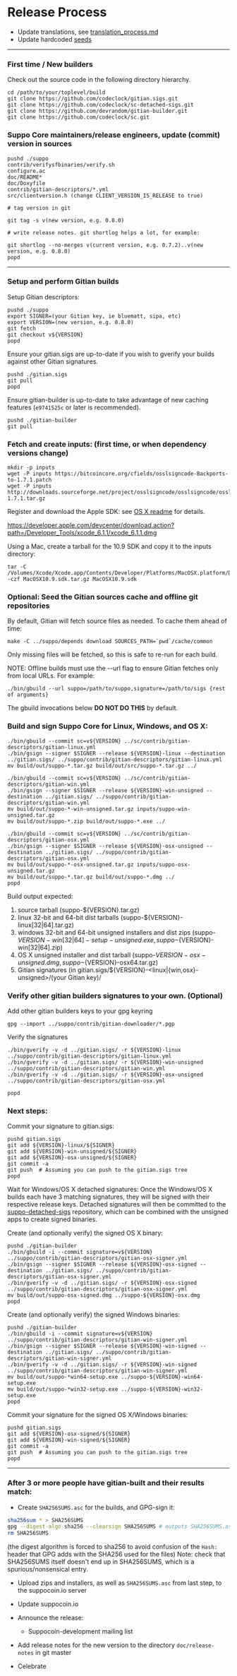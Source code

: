 Release Process
====================

* Update translations, see [translation_process.md](https://github.com/codeclock/sc/blob/master/doc/translation_process.md#syncing-with-transifex)
* Update hardcoded [seeds](/contrib/seeds)

* * *

### First time / New builders
Check out the source code in the following directory hierarchy.

	cd /path/to/your/toplevel/build
	git clone https://github.com/codeclock/gitian.sigs.git
	git clone https://github.com/codeclock/sc-detached-sigs.git
	git clone https://github.com/devrandom/gitian-builder.git
	git clone https://github.com/codeclock/sc.git

### Suppo Core maintainers/release engineers, update (commit) version in sources

	pushd ./suppo
	contrib/verifysfbinaries/verify.sh
	configure.ac
	doc/README*
	doc/Doxyfile
	contrib/gitian-descriptors/*.yml
	src/clientversion.h (change CLIENT_VERSION_IS_RELEASE to true)

	# tag version in git

	git tag -s v(new version, e.g. 0.8.0)

	# write release notes. git shortlog helps a lot, for example:

	git shortlog --no-merges v(current version, e.g. 0.7.2)..v(new version, e.g. 0.8.0)
	popd

* * *

### Setup and perform Gitian builds

 Setup Gitian descriptors:

	pushd ./suppo
	export SIGNER=(your Gitian key, ie bluematt, sipa, etc)
	export VERSION=(new version, e.g. 0.8.0)
	git fetch
	git checkout v${VERSION}
	popd

  Ensure your gitian.sigs are up-to-date if you wish to gverify your builds against other Gitian signatures.

	pushd ./gitian.sigs
	git pull
	popd

  Ensure gitian-builder is up-to-date to take advantage of new caching features (`e9741525c` or later is recommended).

	pushd ./gitian-builder
	git pull

### Fetch and create inputs: (first time, or when dependency versions change)

	mkdir -p inputs
	wget -P inputs https://bitcoincore.org/cfields/osslsigncode-Backports-to-1.7.1.patch
	wget -P inputs http://downloads.sourceforge.net/project/osslsigncode/osslsigncode/osslsigncode-1.7.1.tar.gz

 Register and download the Apple SDK: see [OS X readme](README_osx.txt) for details.

 https://developer.apple.com/devcenter/download.action?path=/Developer_Tools/xcode_6.1.1/xcode_6.1.1.dmg

 Using a Mac, create a tarball for the 10.9 SDK and copy it to the inputs directory:

	tar -C /Volumes/Xcode/Xcode.app/Contents/Developer/Platforms/MacOSX.platform/Developer/SDKs/ -czf MacOSX10.9.sdk.tar.gz MacOSX10.9.sdk

### Optional: Seed the Gitian sources cache and offline git repositories

By default, Gitian will fetch source files as needed. To cache them ahead of time:

	make -C ../suppo/depends download SOURCES_PATH=`pwd`/cache/common

Only missing files will be fetched, so this is safe to re-run for each build.

NOTE: Offline builds must use the --url flag to ensure Gitian fetches only from local URLs. For example:
```
./bin/gbuild --url suppo=/path/to/suppo,signature=/path/to/sigs {rest of arguments}
```
The gbuild invocations below <b>DO NOT DO THIS</b> by default.

### Build and sign Suppo Core for Linux, Windows, and OS X:

	./bin/gbuild --commit sc=v${VERSION} ../sc/contrib/gitian-descriptors/gitian-linux.yml
	./bin/gsign --signer $SIGNER --release ${VERSION}-linux --destination ../gitian.sigs/ ../suppo/contrib/gitian-descriptors/gitian-linux.yml
	mv build/out/suppo-*.tar.gz build/out/src/suppo-*.tar.gz ../

	./bin/gbuild --commit sc=v${VERSION} ../sc/contrib/gitian-descriptors/gitian-win.yml
	./bin/gsign --signer $SIGNER --release ${VERSION}-win-unsigned --destination ../gitian.sigs/ ../suppo/contrib/gitian-descriptors/gitian-win.yml
	mv build/out/suppo-*-win-unsigned.tar.gz inputs/suppo-win-unsigned.tar.gz
	mv build/out/suppo-*.zip build/out/suppo-*.exe ../

	./bin/gbuild --commit sc=v${VERSION} ../sc/contrib/gitian-descriptors/gitian-osx.yml
	./bin/gsign --signer $SIGNER --release ${VERSION}-osx-unsigned --destination ../gitian.sigs/ ../suppo/contrib/gitian-descriptors/gitian-osx.yml
	mv build/out/suppo-*-osx-unsigned.tar.gz inputs/suppo-osx-unsigned.tar.gz
	mv build/out/suppo-*.tar.gz build/out/suppo-*.dmg ../
	popd

  Build output expected:

  1. source tarball (suppo-${VERSION}.tar.gz)
  2. linux 32-bit and 64-bit dist tarballs (suppo-${VERSION}-linux[32|64].tar.gz)
  3. windows 32-bit and 64-bit unsigned installers and dist zips (suppo-${VERSION}-win[32|64]-setup-unsigned.exe, suppo-${VERSION}-win[32|64].zip)
  4. OS X unsigned installer and dist tarball (suppo-${VERSION}-osx-unsigned.dmg, suppo-${VERSION}-osx64.tar.gz)
  5. Gitian signatures (in gitian.sigs/${VERSION}-<linux|{win,osx}-unsigned>/(your Gitian key)/

### Verify other gitian builders signatures to your own. (Optional)

  Add other gitian builders keys to your gpg keyring

	gpg --import ../suppo/contrib/gitian-downloader/*.pgp

  Verify the signatures

	./bin/gverify -v -d ../gitian.sigs/ -r ${VERSION}-linux ../suppo/contrib/gitian-descriptors/gitian-linux.yml
	./bin/gverify -v -d ../gitian.sigs/ -r ${VERSION}-win-unsigned ../suppo/contrib/gitian-descriptors/gitian-win.yml
	./bin/gverify -v -d ../gitian.sigs/ -r ${VERSION}-osx-unsigned ../suppo/contrib/gitian-descriptors/gitian-osx.yml

	popd

### Next steps:

Commit your signature to gitian.sigs:

	pushd gitian.sigs
	git add ${VERSION}-linux/${SIGNER}
	git add ${VERSION}-win-unsigned/${SIGNER}
	git add ${VERSION}-osx-unsigned/${SIGNER}
	git commit -a
	git push  # Assuming you can push to the gitian.sigs tree
	popd

  Wait for Windows/OS X detached signatures:
	Once the Windows/OS X builds each have 3 matching signatures, they will be signed with their respective release keys.
	Detached signatures will then be committed to the [suppo-detached-sigs](https://github.com/codeclock/sc-detached-sigs) repository, which can be combined with the unsigned apps to create signed binaries.

  Create (and optionally verify) the signed OS X binary:

	pushd ./gitian-builder
	./bin/gbuild -i --commit signature=v${VERSION} ../suppo/contrib/gitian-descriptors/gitian-osx-signer.yml
	./bin/gsign --signer $SIGNER --release ${VERSION}-osx-signed --destination ../gitian.sigs/ ../suppo/contrib/gitian-descriptors/gitian-osx-signer.yml
	./bin/gverify -v -d ../gitian.sigs/ -r ${VERSION}-osx-signed ../suppo/contrib/gitian-descriptors/gitian-osx-signer.yml
	mv build/out/suppo-osx-signed.dmg ../suppo-${VERSION}-osx.dmg
	popd

  Create (and optionally verify) the signed Windows binaries:

	pushd ./gitian-builder
	./bin/gbuild -i --commit signature=v${VERSION} ../suppo/contrib/gitian-descriptors/gitian-win-signer.yml
	./bin/gsign --signer $SIGNER --release ${VERSION}-win-signed --destination ../gitian.sigs/ ../suppo/contrib/gitian-descriptors/gitian-win-signer.yml
	./bin/gverify -v -d ../gitian.sigs/ -r ${VERSION}-win-signed ../suppo/contrib/gitian-descriptors/gitian-win-signer.yml
	mv build/out/suppo-*win64-setup.exe ../suppo-${VERSION}-win64-setup.exe
	mv build/out/suppo-*win32-setup.exe ../suppo-${VERSION}-win32-setup.exe
	popd

Commit your signature for the signed OS X/Windows binaries:

	pushd gitian.sigs
	git add ${VERSION}-osx-signed/${SIGNER}
	git add ${VERSION}-win-signed/${SIGNER}
	git commit -a
	git push  # Assuming you can push to the gitian.sigs tree
	popd

-------------------------------------------------------------------------

### After 3 or more people have gitian-built and their results match:

- Create `SHA256SUMS.asc` for the builds, and GPG-sign it:
```bash
sha256sum * > SHA256SUMS
gpg --digest-algo sha256 --clearsign SHA256SUMS # outputs SHA256SUMS.asc
rm SHA256SUMS
```
(the digest algorithm is forced to sha256 to avoid confusion of the `Hash:` header that GPG adds with the SHA256 used for the files)
Note: check that SHA256SUMS itself doesn't end up in SHA256SUMS, which is a spurious/nonsensical entry.

- Upload zips and installers, as well as `SHA256SUMS.asc` from last step, to the suppocoin.io server

- Update suppocoin.io

- Announce the release:

  - Suppocoin-development mailing list


- Add release notes for the new version to the directory `doc/release-notes` in git master

- Celebrate
